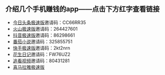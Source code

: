 ## 介绍几个手机赚钱的app——点击下方红字查看链接

- [今日头条极速版](https://coin.toutiao12.com/score_task/page/landing/invite/?user_id=71839465301&task_id=205&aid=35&enter_from=qrcode_invite&activity_name=alipay_scan_code)邀请码：CC66RR35
- [火山极速版](https://lkt.zsysgz.com/luckycat/page/share_invite/?user_id=80527695046&task_id=205&aid=1350&device_id=69132088686&enter_from=qrcode_invite&activity_name=alipay_scan_code&utm_source=qrcode)邀请码：264427601
- [抖音极速版](http://wqtest.cn/luckycat/aweme_fission/page/share_invite/?u_code=ODA1Mjc2OTUwNDY=&aid=2329&landing_channel=invite_friend_page_qrcode&enter_from=share&utm_source=qrcode)邀请码：86298661
- [番茄小说](https://lkt.zsysgz.com/luckycat/page/share_invite/?user_id=71839465301&task_id=205&aid=1505&device_id=69132088686&enter_from=qrcode_invite&activity_name=alipay_scan_code&utm_source=qrcode)邀请码：325855751
- [快手极速版](https://ksbeijing.kuaishouapp.com/ug/nebula-task/invitation?code=2kt2nrn&platform=qrcode)邀请码：2kt2nrn
- [花生日记](http://a.app.qq.com/o/simple.jsp?pkgname=com.jf.lkrj&code=54430668)邀请码：FW76UZ2
- [追看视频](https://page.yy.com/sjyy_tasks/is.html?c=80431281&a=4300&s=faceToFace&ab=1&v=3.2.0)邀请码：80431281
- [喜马拉雅极速版](https://m.ximalaya.com/speed/web-earn/share?parentUserId=77437588&channel=1&srcChannel=weixin&srcPicUrl=http%3A%2F%2Ffdfs.xmcdn.com%2Fgroup64%2FM08%2FEB%2F71%2FwKgMc11vELzhSvOFAAANd6d8Ma0990.png&srcText=%E9%82%80%E5%A5%BD%E5%8F%8B%E8%B5%9A%E7%8E%B0%E9%87%91%F0%9F%92%B0)
